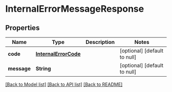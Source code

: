 # InternalErrorMessageResponse
## Properties

| Name | Type | Description | Notes |
|------------ | ------------- | ------------- | -------------|
| **code** | [**InternalErrorCode**](InternalErrorCode.md) |  | [optional] [default to null] |
| **message** | **String** |  | [optional] [default to null] |

[[Back to Model list]](../README.md#documentation-for-models) [[Back to API list]](../README.md#documentation-for-api-endpoints) [[Back to README]](../README.md)


